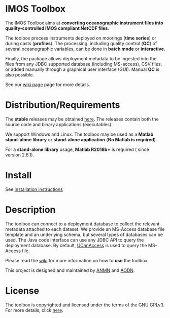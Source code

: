 # IMOS Toolbox

The IMOS Toolbox aims at **converting oceanographic instrument files into quality-controlled IMOS compliant NetCDF files**. 

The toolbox process instruments deployed on moorings (**time series**) or during casts (**profiles**). The processing, including quality control (**QC**) of several oceanographic variables, can be done in **batch mode** or **interactive**.

Finally, the package allows deployment metadata to be ingested into the files from any JDBC supported database (including MS-access), CSV files, or added manually through a graphical user interface (GUI). Manual **QC** is also possible.

See our [wiki page](https://github.com/aodn/imos-toolbox/wiki) page for more details.

# Distribution/Requirements

The **stable** releases may be obtained [here](https://github.com/aodn/imos-toolbox/releases). The releases contain both the source code and binary applications (executables).

We support Windows and Linux. The toolbox may be used as a **Matlab stand-alone library** or **stand-alone application** (**No Matlab is required**).

For a **stand-alone library** usage, **Matlab R2018b+** is required ( since version 2.6.1).

# Install

See [installation instructions](https://github.com/aodn/imos-toolbox/wiki/ToolboxInstallation)


# Description

The toolbox can connect to a deployment database to collect the relevant metadata attached to each dataset. We provide an MS-Access database file template and an underlying schema, but several types of databases can be used. The Java code interface can use any JDBC API to query the deployment database. By default, [UCanAccess](http://ucanaccess.sourceforge.net/site.html) is used to query the MS-Access file.

Please read the [wiki](https://github.com/aodn/imos-toolbox/wiki) for more information on how to **use** the toolbox. 

This project is designed and maintained by [ANMN](http://imos.org.au/facilities/nationalmooringnetwork/) and [AODN](http://imos.org.au/facilities/aodn/).

# License

The toolbox is copyrighted and licensed under the terms of the GNU GPLv3. For more details, click [here](https://raw.githubusercontent.com/aodn/imos-toolbox/master/license.txt).
